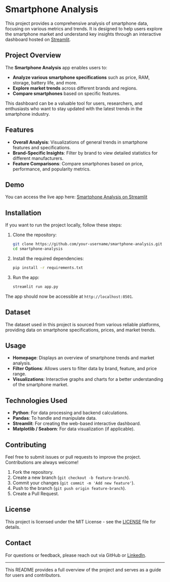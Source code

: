 



# Smartphone Analysis

This project provides a comprehensive analysis of smartphone data, focusing on various metrics and trends. It is designed to help users explore the smartphone market and understand key insights through an interactive dashboard hosted on [Streamlit](https://dk0603-smartphone-analysis-smartphone-lagqmp.streamlit.app).

## Project Overview

The **Smartphone Analysis** app enables users to:
- **Analyze various smartphone specifications** such as price, RAM, storage, battery life, and more.
- **Explore market trends** across different brands and regions.
- **Compare smartphones** based on specific features.

This dashboard can be a valuable tool for users, researchers, and enthusiasts who want to stay updated with the latest trends in the smartphone industry.

## Features

- **Overall Analysis**: Visualizations of general trends in smartphone features and specifications.
- **Brand-Specific Insights**: Filter by brand to view detailed statistics for different manufacturers.
- **Feature Comparisons**: Compare smartphones based on price, performance, and popularity metrics.

## Demo

You can access the live app here: [Smartphone Analysis on Streamlit](https://dk0603-smartphone-analysis-smartphone-lagqmp.streamlit.app)

## Installation

If you want to run the project locally, follow these steps:

1. Clone the repository:
   ```bash
   git clone https://github.com/your-username/smartphone-analysis.git
   cd smartphone-analysis
   ```

2. Install the required dependencies:
   ```bash
   pip install -r requirements.txt
   ```

3. Run the app:
   ```bash
   streamlit run app.py
   ```

The app should now be accessible at `http://localhost:8501`.

## Dataset

The dataset used in this project is sourced from various reliable platforms, providing data on smartphone specifications, prices, and market trends.

## Usage

- **Homepage**: Displays an overview of smartphone trends and market analysis.
- **Filter Options**: Allows users to filter data by brand, feature, and price range.
- **Visualizations**: Interactive graphs and charts for a better understanding of the smartphone market.

## Technologies Used

- **Python**: For data processing and backend calculations.
- **Pandas**: To handle and manipulate data.
- **Streamlit**: For creating the web-based interactive dashboard.
- **Matplotlib / Seaborn**: For data visualization (if applicable).

## Contributing

Feel free to submit issues or pull requests to improve the project. Contributions are always welcome!

1. Fork the repository.
2. Create a new branch (`git checkout -b feature-branch`).
3. Commit your changes (`git commit -m 'Add new feature'`).
4. Push to the branch (`git push origin feature-branch`).
5. Create a Pull Request.

## License

This project is licensed under the MIT License - see the [LICENSE](LICENSE) file for details.

## Contact

For questions or feedback, please reach out via GitHub or [LinkedIn](https://www.linkedin.com/in/divyam-khetan-915976272/).

--- 

This README provides a full overview of the project and serves as a guide for users and contributors.
